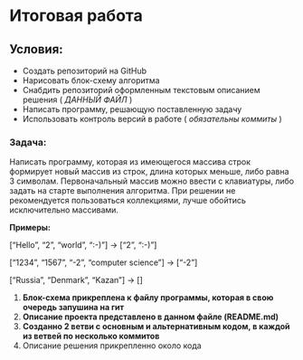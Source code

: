 # Итоговая работа
## **Условия:**

* Создать репозиторий на GitHub
* Нарисовать блок-схему алгоритма
* Снабдить репозиторий оформленным текстовым описанием решения ( *ДАННЫЙ ФАЙЛ* )
* Написать программу, решающую поставленную задачу
* Использовать контроль версий в работе ( *обязательны коммиты* )

### **Задача:**

Написать программу, которая из имеющегося массива строк формирует новый массив из строк, длина которых меньше, либо равна 3 символам. Первоначальный массив можно ввести с клавиатуры, либо задать на старте выполнения алгоритма. При решении не рекомендуется пользоваться коллекциями, лучше обойтись исключительно массивами.

**Примеры:**

[“Hello”, “2”, “world”, “:-)”] → [“2”, “:-)”]

[“1234”, “1567”, “-2”, “computer science”] → [“-2”]

[“Russia”, “Denmark”, “Kazan”] → []

1. **Блок-схема прикреплена к файлу программы, которая в свою очередь запушина на гит**
2. **Описание проекта представлено в данном файле (README.md)**
3. **Созданно 2 ветви с основным и альтернативным кодом, в каждой из ветвей по несколько коммитов**
4. Описание решения прикрепленно около кода
